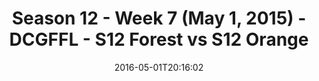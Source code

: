 ---
title: Season 12 - Week 7 (May 1, 2015) - DCGFFL - S12 Forest vs S12 Orange
teams-score:
- team: _teams/s12-forest.md
  score:
- team: _teams/s12-orange.md
  score: 26
mvp: Ricky Junquera (Forest), Sean Karson (Orange)
game-ball: Jason Juffras (Forest), Sam Brown (Orange)
sportsperson: ''
season: 12
week: 7
date: '2016-05-01T20:16:02'
pageid: season-12-week-7-may-1-2015-4179-vs-4181
---